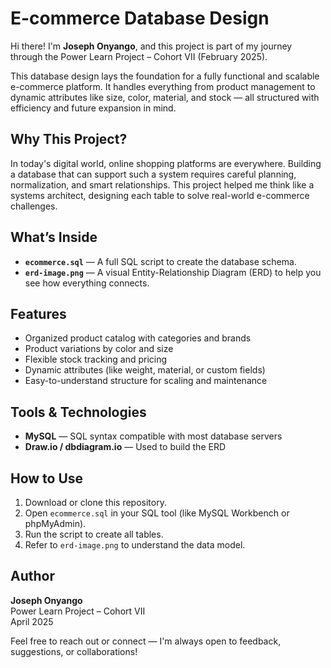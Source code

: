 # E-commerce Database Design

Hi there! I'm **Joseph Onyango**, and this project is part of my journey through the Power Learn Project – Cohort VII (February 2025).

This database design lays the foundation for a fully functional and scalable e-commerce platform. It handles everything from product management to dynamic attributes like size, color, material, and stock — all structured with efficiency and future expansion in mind.

## Why This Project?

In today's digital world, online shopping platforms are everywhere. Building a database that can support such a system requires careful planning, normalization, and smart relationships. This project helped me think like a systems architect, designing each table to solve real-world e-commerce challenges.

## What’s Inside

- **`ecommerce.sql`** — A full SQL script to create the database schema.
- **`erd-image.png`** — A visual Entity-Relationship Diagram (ERD) to help you see how everything connects.

## Features

- Organized product catalog with categories and brands
- Product variations by color and size
- Flexible stock tracking and pricing
- Dynamic attributes (like weight, material, or custom fields)
- Easy-to-understand structure for scaling and maintenance

## Tools & Technologies

- **MySQL** — SQL syntax compatible with most database servers
- **Draw.io / dbdiagram.io** — Used to build the ERD

## How to Use

1. Download or clone this repository.
2. Open `ecommerce.sql` in your SQL tool (like MySQL Workbench or phpMyAdmin).
3. Run the script to create all tables.
4. Refer to `erd-image.png` to understand the data model.

## Author

**Joseph Onyango**  
Power Learn Project – Cohort VII  
April 2025

Feel free to reach out or connect — I'm always open to feedback, suggestions, or collaborations!
